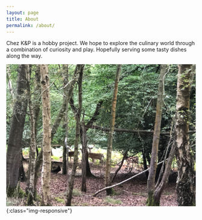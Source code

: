 ```yaml
---
layout: page
title: About
permalink: /about/
---
```


Chez K&P is a hobby project. We hope to explore the culinary world through a combination of curiosity and play. Hopefully serving some tasty dishes along the way.

![image-title-here](/assets/images/deer.jpg){:class="img-responsive"}
